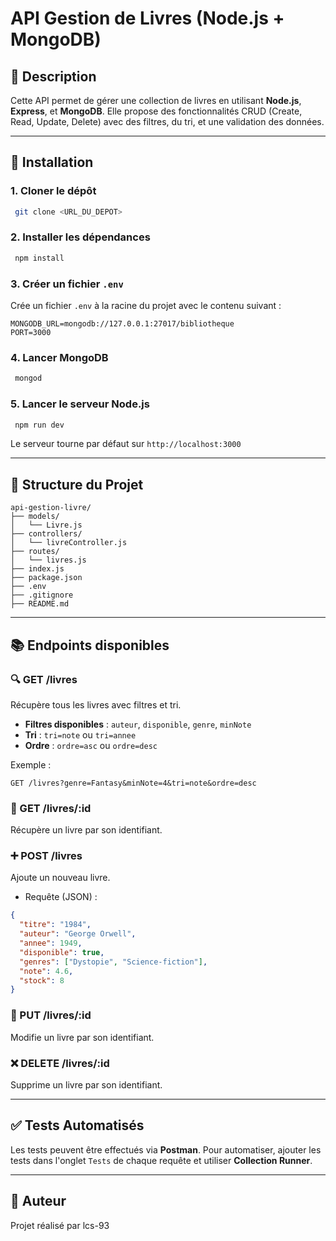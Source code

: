 # API Gestion de Livres (Node.js + MongoDB)

## 📌 Description
Cette API permet de gérer une collection de livres en utilisant **Node.js**, **Express**, et **MongoDB**. Elle propose des fonctionnalités CRUD (Create, Read, Update, Delete) avec des filtres, du tri, et une validation des données.

---

## 🚀 Installation

### 1. Cloner le dépôt
```bash
 git clone <URL_DU_DEPOT>
```

### 2. Installer les dépendances
```bash
 npm install
```

### 3. Créer un fichier `.env`
Crée un fichier `.env` à la racine du projet avec le contenu suivant :
```
MONGODB_URL=mongodb://127.0.0.1:27017/bibliotheque
PORT=3000
```

### 4. Lancer MongoDB
```bash
 mongod
```

### 5. Lancer le serveur Node.js
```bash
 npm run dev
```

Le serveur tourne par défaut sur `http://localhost:3000`

---

## 📂 Structure du Projet
```
api-gestion-livre/
├── models/
│   └── Livre.js
├── controllers/
│   └── livreController.js
├── routes/
│   └── livres.js
├── index.js
├── package.json
├── .env
├── .gitignore
├── README.md
```

---

## 📚 Endpoints disponibles

### 🔍 GET /livres
Récupère tous les livres avec filtres et tri.
- **Filtres disponibles** : `auteur`, `disponible`, `genre`, `minNote`
- **Tri** : `tri=note` ou `tri=annee`
- **Ordre** : `ordre=asc` ou `ordre=desc`

Exemple :
```
GET /livres?genre=Fantasy&minNote=4&tri=note&ordre=desc
```

### 📖 GET /livres/:id
Récupère un livre par son identifiant.

### ➕ POST /livres
Ajoute un nouveau livre.
- Requête (JSON) :
```json
{
  "titre": "1984",
  "auteur": "George Orwell",
  "annee": 1949,
  "disponible": true,
  "genres": ["Dystopie", "Science-fiction"],
  "note": 4.6,
  "stock": 8
}
```

### 🔄 PUT /livres/:id
Modifie un livre par son identifiant.

### ❌ DELETE /livres/:id
Supprime un livre par son identifiant.

---

## ✅ Tests Automatisés

Les tests peuvent être effectués via **Postman**. 
Pour automatiser, ajouter les tests dans l'onglet `Tests` de chaque requête et utiliser **Collection Runner**.

---

## 📌 Auteur
Projet réalisé par lcs-93


